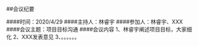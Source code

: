 ##会议纪要

####时间：2020/4/29
####主持人：林睿宇
####参加人：林睿宇、XXX
####会议主题：项目目标沟通
####会议内容
    1、林睿宇阐述项目目标，大家细化
    2、XXX发表意见
    3、。。。。。。